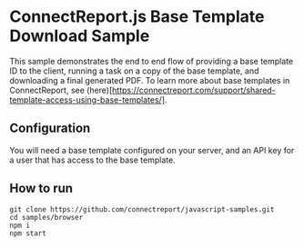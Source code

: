 # ConnectReport.js Base Template Download Sample
This sample demonstrates the end to end flow of providing a base template ID to the client, running a task on a copy of the base template, and downloading a final generated PDF. To learn more about base templates in ConnectReport, see (here)[https://connectreport.com/support/shared-template-access-using-base-templates/]. 

## Configuration
You will need a base template configured on your server, and an API key for a user that has access to the base template. 

## How to run
```
git clone https://github.com/connectreport/javascript-samples.git
cd samples/browser
npm i 
npm start
```